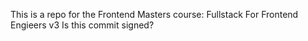 This is a repo for the Frontend Masters course: Fullstack For Frontend Engieers v3
Is this commit signed?
